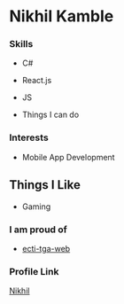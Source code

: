 # Nikhil Kamble

### Skills
- C#
- React.js
- JS

- Things I can do

### Interests
- Mobile App Development

## Things I Like
- Gaming 


### I am proud of

- [ecti-tga-web](//https://github.com/nikznk/ecti-tga-web) 
### Profile Link

[Nikhil](https://github.com/nikznk/)
